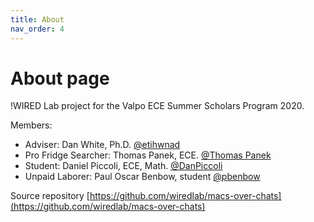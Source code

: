 ```yaml
---
title: About
nav_order: 4
---
```

# About page

!WIRED Lab project for the Valpo ECE Summer Scholars Program 2020.

Members:

* Adviser: Dan White, Ph.D. [@etihwnad](https://github.com/etihwnad)
* Pro Fridge Searcher: Thomas Panek, ECE. [@Thomas Panek](https://github.com/ThomasPanek)
* Student: Daniel Piccoli, ECE, Math. [@DanPiccoli](https://github.com/DanPiccoli)
* Unpaid Laborer: Paul Oscar Benbow, student [@pbenbow](https://github.com/pbenbow)

Source repository [https://github.com/wiredlab/macs-over-chats](https://github.com/wiredlab/macs-over-chats)


